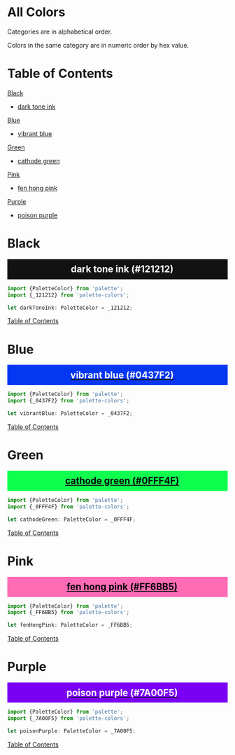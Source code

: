 <style>
div.color-block {
    text-align: center;
}

h2.color-block {
    width: 100%;
    margin: 0;
    padding: 0.5em;
}

h2.black-pass {
    color: black;
}

h2.white-pass {
    color: white;
}
</style>

# All Colors

Categories are in alphabetical order.

Colors in the same category are in numeric order by hex value.

# Table of Contents

[Black](#black)
  - [dark tone ink](#dark-tone-ink-121212)

[Blue](#blue)
  - [vibrant blue](#vibrant-blue-0437f2)

[Green](#green)
  - [cathode green](#cathode-green-0fff4f)

[Pink](#pink)
  - [fen hong pink](#fen-hong-pink-ff6bb5)

[Purple](#purple)
  - [poison purple](#poison-purple-7a00f5)

# Black

<div class="color-block" style="background: #121212;">
<a href="https://coolors.co/121212" target="_blank" rel="noopener noreferrer">
<h2 class="color-block white-pass">dark tone ink (#121212)</h2>
</a>
</div>

````typescript
import {PaletteColor} from 'palette';
import {_121212} from 'palette-colors';

let darkToneInk: PaletteColor = _121212;
````

[Table of Contents](#table-of-contents)

# Blue

<div class="color-block" style="background: #0437F2;">
<a href="https://coolors.co/0437f2" target="_blank" rel="noopener noreferrer">
<h2 class="color-block white-pass">vibrant blue (#0437F2)</h2>
</a>
</div>

````typescript
import {PaletteColor} from 'palette';
import {_0437F2} from 'palette-colors';

let vibrantBlue: PaletteColor = _0437F2;
````

[Table of Contents](#table-of-contents)

# Green

<div class="color-block" style="background: #0FFF4F;">
<a href="https://coolors.co/0fff4f" target="_blank" rel="noopener noreferrer">
<h2 class="color-block black-pass">cathode green (#0FFF4F)</h2>
</a>
</div>

````typescript
import {PaletteColor} from 'palette';
import {_0FFF4F} from 'palette-colors';

let cathodeGreen: PaletteColor = _0FFF4F;
````

[Table of Contents](#table-of-contents)

# Pink

<div class="color-block" style="background: #FF6BB5;">
<a href="https://coolors.co/ff6bb5" target="_blank" rel="noopener noreferrer">
<h2 class="color-block black-pass">fen hong pink (#FF6BB5)</h2>
</a>
</div>

````typescript
import {PaletteColor} from 'palette';
import {_FF6BB5} from 'palette-colors';

let fenHongPink: PaletteColor = _FF6BB5;
````

[Table of Contents](#table-of-contents)

# Purple

<div class="color-block" style="background: #7A00F5;">
<a href="https://coolors.co/7a00f5" target="_blank" rel="noopener noreferrer">
<h2 class="color-block white-pass">poison purple (#7A00F5)</h2>
</a>
</div>

````typescript
import {PaletteColor} from 'palette';
import {_7A00F5} from 'palette-colors';

let poisonPurple: PaletteColor = _7A00F5;
````

[Table of Contents](#table-of-contents)
